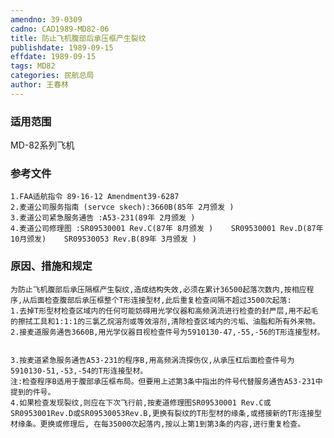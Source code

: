 ```yaml
---
amendno: 39-0309
cadno: CAD1989-MD82-06
title: 防止飞机腹部后承压框产生裂纹
publishdate: 1989-09-15
effdate: 1989-09-15
tags: MD82
categories: 民航总局
author: 王春林
---
```


### 适用范围 
MD-82系列飞机

### 参考文件
    1.FAA适航指令 89-16-12 Amendment39-6287
    2.麦道公司服务指南 (servce skech):3660B(85年 2月颁发 ) 
    3.麦道公司紧急服务通告 :A53-231(89年 2月颁发 ) 
    4.麦道公司修理图 :SR09530001 Rev.C(87年 8月颁发 )    SR09530001 Rev.D(87年 10月颁发)    SR09530053 Rev.B(89年 3月颁发 ) 


### 原因、措施和规定 
    为防止飞机腹部后承压隔框产生裂纹,造成结构失效,必须在累计36500起落次数内,按相应程序,从后面检查腹部后承压框整个T形连接型材,此后重复检查间隔不超过3500次起落: 
    1.去掉T形型材检查区域内的任何可能妨碍用光学仪器和高频涡流进行检查的封严层,用不起毛的擦拭工具和1:1:1的三氯乙烷溶剂或等效溶剂,清除检查区域内的污垢、油脂和所有外来物。 
    2.接麦道服务通告3660B,用光学仪器目视检查件号为5910130-47,-55,-56的T形连接型材。 

  
    3.按麦道紧急服务通告A53-231的程序B,用高频涡流探伤仪,从承压杠后面检查件号为5910130-51,-53,-54的T形连接型材。
    注:检查程序B适用于腹部承压框布局。但要用上述第3条中指出的件号代替服务通告A53-231中提到的件号。 
    4.如果检查发现裂纹,则应在下次飞行前,按麦道修理图SR09530001 Rev.C或SR0953001Rev.D或SR09530053Rev.B,更换有裂纹的T形型材的缘条,或搭接新的T形连接型材缘条。更换或修理后, 在每35000次起落内,按以上第1到第3条的内容,进行重复检查。

